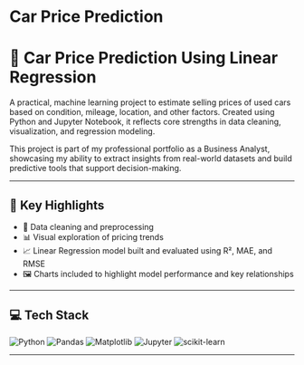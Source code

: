 # Car Price Prediction
# 🚗 Car Price Prediction Using Linear Regression

A practical, machine learning project to estimate selling prices of used cars based on condition, mileage, location, and other factors. Created using Python and Jupyter Notebook, it reflects core strengths in data cleaning, visualization, and regression modeling.

This project is part of my professional portfolio as a Business Analyst, showcasing my ability to extract insights from real-world datasets and build predictive tools that support decision-making.

---

## 📌 Key Highlights

- 🧹 Data cleaning and preprocessing  
- 📊 Visual exploration of pricing trends  
- 📈 Linear Regression model built and evaluated using R², MAE, and RMSE  
- 🖼️ Charts included to highlight model performance and key relationships  

---

## 💻 Tech Stack

![Python](https://img.shields.io/badge/Python-3776AB?logo=python&logoColor=white)
![Pandas](https://img.shields.io/badge/Pandas-150458?logo=pandas&logoColor=white)
![Matplotlib](https://img.shields.io/badge/Matplotlib-007ACC?logo=matplotlib&logoColor=white)
![Jupyter](https://img.shields.io/badge/Jupyter-F37626?logo=jupyter&logoColor=white)
![scikit-learn](https://img.shields.io/badge/scikit--learn-F7931E?logo=scikit-learn&logoColor=white)

---




